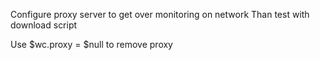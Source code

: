 Configure proxy server to get over monitoring on network
Than test with download script

Use $wc.proxy = $null to remove proxy

